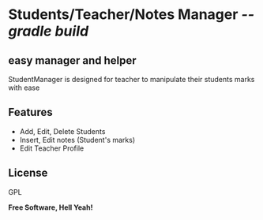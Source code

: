 # Students/Teacher/Notes Manager ***--gradle build***
## easy manager and helper

StudentManager is designed for teacher to manipulate their students marks with ease

## Features

- Add, Edit, Delete Students
- Insert, Edit notes (Student's marks)
- Edit Teacher Profile


## License

GPL

**Free Software, Hell Yeah!**
